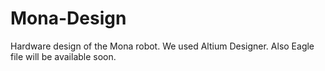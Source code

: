 # Mona-Design
Hardware design of the Mona robot. We used Altium Designer. Also Eagle file will be available soon.
